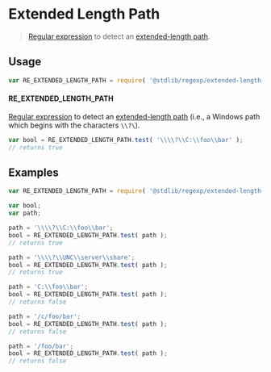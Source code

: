# Extended Length Path

> [Regular expression][regexp] to detect an [extended-length path][extended-length-path].

<section class="usage">

## Usage

```javascript
var RE_EXTENDED_LENGTH_PATH = require( '@stdlib/regexp/extended-length-path' );
```

#### RE_EXTENDED_LENGTH_PATH

[Regular expression][regexp] to detect an [extended-length path][extended-length-path] (i.e., a Windows path which begins with the characters `\\?\`). 

```javascript
var bool = RE_EXTENDED_LENGTH_PATH.test( '\\\\?\\C:\\foo\\bar' );
// returns true
```

</section>

<!-- /.usage -->

<section class="examples">

## Examples

<!-- eslint no-undef: "error" -->

```javascript
var RE_EXTENDED_LENGTH_PATH = require( '@stdlib/regexp/extended-length-path' );

var bool;
var path;

path = '\\\\?\\C:\\foo\\bar';
bool = RE_EXTENDED_LENGTH_PATH.test( path );
// returns true

path = '\\\\?\\UNC\\server\\share';
bool = RE_EXTENDED_LENGTH_PATH.test( path );
// returns true

path = 'C:\\foo\\bar';
bool = RE_EXTENDED_LENGTH_PATH.test( path );
// returns false

path = '/c/foo/bar';
bool = RE_EXTENDED_LENGTH_PATH.test( path );
// returns false

path = '/foo/bar';
bool = RE_EXTENDED_LENGTH_PATH.test( path );
// returns false
```

</section>

<!-- /.examples -->

<section class="links">

[regexp]: https://developer.mozilla.org/en-US/docs/Web/JavaScript/Guide/Regular_Expressions

[extended-length-path]: https://msdn.microsoft.com/en-us/library/windows/desktop/aa365247(v=vs.85).aspx

</section>

<!-- /.links -->
